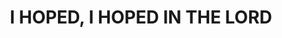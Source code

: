 ---
capo: 0
id: 0
lang: en-us
page: '75'
step: pre
subtitle: ''
tags: []
title: I HOPED, I HOPED IN THE LORD
---